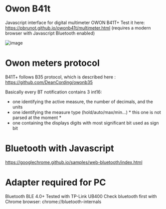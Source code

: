 # Owon B41t
Javascript interface for digital multimeter OWON B41T+
Test it here: https://pbrunot.github.io/owonb41t/multimeter.html (requires a modern browser with Javascript Bluetooth enabled)

![image](https://user-images.githubusercontent.com/6236243/200131788-34e4e4c0-ba97-4ba4-a363-8dcc8de0e7fc.png)


# Owon meters protocol
B41T+ follows B35 protocol, which is described here : https://github.com/DeanCording/owonb35

Basically every BT notification contains 3 int16:
- one identifying the active measure, the number of decimals, and the units
- one identifying the measure type (hold/auto/max/min...) * this one is not parsed at the moment *
- one containing the displays digits with most significant bit used as sign bit 

# Bluetooth with Javascript
https://googlechrome.github.io/samples/web-bluetooth/index.html

# Adapter required for PC
Bluetooth BLE 4.0+
Tested with TP-Link UB400
Check bluetooth first with Chrome browser: chrome://bluetooth-internals
